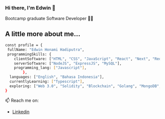 ### Hi there, I'm Edwin 👋
Bootcamp graduate Software Developer 🧑‍💻

## A little more about me...

```bash
const profile = {
 fullName: "Edwin Honami Hadiputra",
 programmingSkills: {
    clientSoftware: ["HTML", "CSS", "JavaScript", "React", "Next", "Redux", "Tailwind", "Bootstrap", "Emotion", "GraphQL with Appolo"],
    serverSoftware: ["NodeJS", "ExpressJS", "MySQL"],
    programming_lang: ["Javascript"],
        },
  languages: ["English", "Bahasa Indonesia"],
  currentlyLearning: ["Typescript"],
  exploring: ["Web 3.0", "Solidity", "Blockchain", "Golang", "MongoDB", "VueJS"]
}
```
📫 Reach me on: 
- [Linkedin](https://www.linkedin.com/in/edwinhonami/)


<!--
**ewinggg/ewinggg** is a ✨ _special_ ✨ repository because its `README.md` (this file) appears on your GitHub profile.

Here are some ideas to get you started:

- 🔭 I’m currently working on ...
- 🌱 I’m currently learning ...
- 👯 I’m looking to collaborate on ...
- 🤔 I’m looking for help with ...
- 💬 Ask me about ...
- 📫 How to reach me: ...
- 😄 Pronouns: ...
- ⚡ Fun fact: ...
-->
